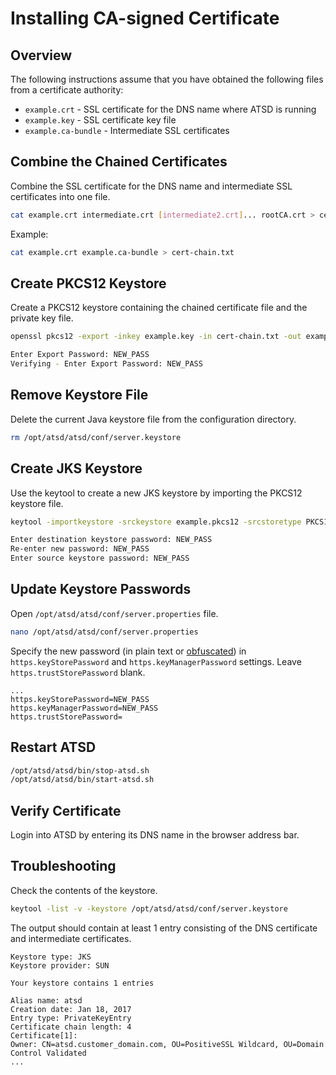 # Installing CA-signed Certificate

## Overview

The following instructions assume that you have obtained the following files from a certificate authority:

* `example.crt` - SSL сertificate for the DNS name where ATSD is running
* `example.key` - SSL сertificate key file
* `example.ca-bundle` - Intermediate SSL сertificates

## Combine the Chained Certificates 

Combine the SSL сertificate for the DNS name and intermediate SSL сertificates into one file.

```bash
cat example.crt intermediate.crt [intermediate2.crt]... rootCA.crt > cert-chain.txt
```

Example:

```bash
cat example.crt example.ca-bundle > cert-chain.txt
```

## Create PKCS12 Keystore

Create a PKCS12 keystore containing the chained certificate file and the private key file.

```bash
openssl pkcs12 -export -inkey example.key -in cert-chain.txt -out example.pkcs12
```

```bash
Enter Export Password: NEW_PASS
Verifying - Enter Export Password: NEW_PASS
```

## Remove Keystore File

Delete the current Java keystore file from the configuration directory.

```bash
rm /opt/atsd/atsd/conf/server.keystore
```

## Create JKS Keystore	
	
Use the keytool to create a new JKS keystore by importing the PKCS12 keystore file.

```bash
keytool -importkeystore -srckeystore example.pkcs12 -srcstoretype PKCS12 -alias 1 -destkeystore /opt/atsd/atsd/conf/server.keystore -destalias atsd
```

```bash
Enter destination keystore password: NEW_PASS
Re-enter new password: NEW_PASS
Enter source keystore password: NEW_PASS
```

## Update Keystore Passwords

Open `/opt/atsd/atsd/conf/server.properties` file.

```bash
nano /opt/atsd/atsd/conf/server.properties
```

Specify the new password (in plain text or [obfuscated](passwords-obfuscation.md)) in `https.keyStorePassword` and `https.keyManagerPassword` settings. Leave `https.trustStorePassword` blank.

```properties
...
https.keyStorePassword=NEW_PASS
https.keyManagerPassword=NEW_PASS
https.trustStorePassword=
```

## Restart ATSD

```bash
/opt/atsd/atsd/bin/stop-atsd.sh
/opt/atsd/atsd/bin/start-atsd.sh
```

## Verify Certificate

Login into ATSD by entering its DNS name in the browser address bar.


## Troubleshooting

Check the contents of the keystore.

```bash
keytool -list -v -keystore /opt/atsd/atsd/conf/server.keystore
```

The output should contain at least 1 entry consisting of the DNS certificate and intermediate certificates.

```
Keystore type: JKS
Keystore provider: SUN

Your keystore contains 1 entries

Alias name: atsd
Creation date: Jan 18, 2017
Entry type: PrivateKeyEntry
Certificate chain length: 4
Certificate[1]:
Owner: CN=atsd.customer_domain.com, OU=PositiveSSL Wildcard, OU=Domain Control Validated
...
```
